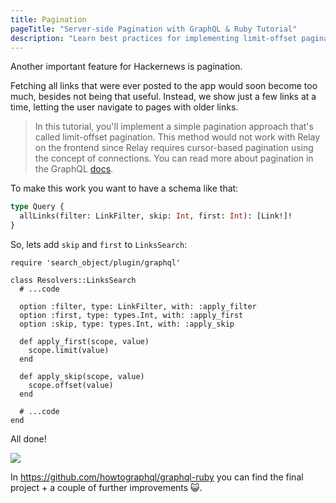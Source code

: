 ```yaml
---
title: Pagination
pageTitle: "Server-side Pagination with GraphQL & Ruby Tutorial"
description: "Learn best practices for implementing limit-offset pagination in a GraphQL API using query arguments with Ruby GraphQL server."
---
```


Another important feature for Hackernews is pagination.

Fetching all links that were ever posted to the app would soon become too much, besides not being that useful. Instead, we show just a few links at a time, letting the user navigate to pages with older links.

> In this tutorial, you'll implement a simple pagination approach that's called limit-offset pagination. This method would not work with Relay on the frontend since Relay requires cursor-based pagination using the concept of connections. You can read more about pagination in the GraphQL [docs](http://graphql.org/learn/pagination/).


To make this work you want to have a schema like that:

```graphql
type Query {
  allLinks(filter: LinkFilter, skip: Int, first: Int): [Link!]!
}
```

<Instruction>

So, lets add `skip` and `first` to `LinksSearch`:

```ruby(path=".../graphql-ruby/app/graphql/resolvers/links_search.rb")
require 'search_object/plugin/graphql'

class Resolvers::LinksSearch
  # ...code

  option :filter, type: LinkFilter, with: :apply_filter
  option :first, type: types.Int, with: :apply_first
  option :skip, type: types.Int, with: :apply_skip

  def apply_first(scope, value)
    scope.limit(value)
  end

  def apply_skip(scope, value)
    scope.offset(value)
  end

  # ...code
end
```

</Instruction>

All done!

![](http://i.imgur.com/oZZnuMG.png)

In https://github.com/howtographql/graphql-ruby you can find the final project + a couple of further improvements 😺.

